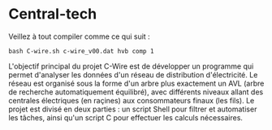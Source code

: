 # Central-tech

Veillez à tout compiler comme ce qui suit :

`bash C-wire.sh c-wire_v00.dat hvb comp 1`

L'objectif principal du projet C-Wire est de développer un programme qui permet d'analyser les données d'un réseau de distribution d'électricité. Le réseau est 
organisé sous la forme d'un arbre plus exactement un AVL (arbre de recherche automatiquement équilibré), avec différents niveaux allant des centrales électriques
(en raçines) aux consommateurs finaux (les fils).
Le projet est divisé en deux parties : un script Shell pour filtrer et automatiser les tâches, ainsi qu'un script C pour effectuer les calculs nécessaires.




